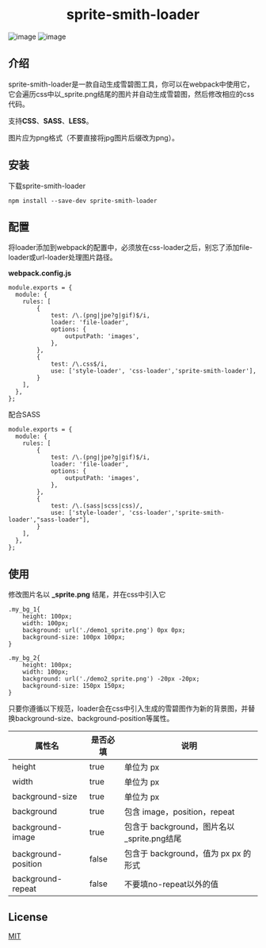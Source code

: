 <h1 align="center">sprite-smith-loader</h1>


![image](https://img.shields.io/badge/license-MIT-green)
![image](https://img.shields.io/badge/webpack-%5E4.0.0-blue)
## 介绍
sprite-smith-loader是一款自动生成雪碧图工具，你可以在webpack中使用它，它会遍历css中以_sprite.png结尾的图片并自动生成雪碧图，然后修改相应的css代码。

支持**CSS**、**SASS**、**LESS**。

图片应为png格式（不要直接将jpg图片后缀改为png）。
## 安装
下载sprite-smith-loader

```
npm install --save-dev sprite-smith-loader
```
## 配置
将loader添加到webpack的配置中，必须放在css-loader之后，别忘了添加file-loader或url-loader处理图片路径。

**webpack.config.js**

```
module.exports = {
  module: {
    rules: [
        {
            test: /\.(png|jpe?g|gif)$/i,
            loader: 'file-loader',
            options: {
                outputPath: 'images',
            },
        },
        {
            test: /\.css$/i,
            use: ['style-loader', 'css-loader','sprite-smith-loader'],
        }
    ],
  },
};
```
配合SASS

```
module.exports = {
  module: {
    rules: [
        {
            test: /\.(png|jpe?g|gif)$/i,
            loader: 'file-loader',
            options: {
                outputPath: 'images',
            },
        },
        {
            test: /\.(sass|scss|css)/,
            use: ['style-loader', 'css-loader','sprite-smith-loader',"sass-loader"],
        }
    ],
  },
};

```


## 使用
修改图片名以 **_sprite.png** 结尾，并在css中引入它

```
.my_bg_1{
    height: 100px;
    width: 100px;
    background: url('./demo1_sprite.png') 0px 0px;
    background-size: 100px 100px;
}

.my_bg_2{
    height: 100px;
    width: 100px;
    background: url('./demo2_sprite.png') -20px -20px;
    background-size: 150px 150px;
}
```
只要你遵循以下规范，loader会在css中引入生成的雪碧图作为新的背景图，并替换background-size、background-position等属性。
    

属性名 | 是否必填 | 说明
---|---|---
height | true| 单位为 px
width | true| 单位为 px
background-size | true| 单位为 px
background | true| 包含 image，position，repeat
background-image | true| 包含于 background，图片名以 _sprite.png结尾
background-position | false| 包含于 background，值为 px px 的形式
background-repeat | false| 不要填no-repeat以外的值




## License

[MIT](https://github.com/sunft1996/sprite-smith-loader/blob/master/LICENSE)
